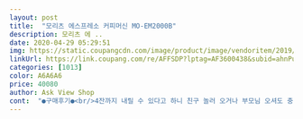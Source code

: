 ```yaml
---
layout: post 
title:  "모리츠 에스프레소 커피머신 MO-EM2000B" 
description: 모리츠 에 ..
date: 2020-04-29 05:29:51 
img: https://static.coupangcdn.com/image/product/image/vendoritem/2019/08/14/4965807814/d9b15e65-1ba5-4f9e-9a67-4544cf078a0d.jpg 
linkUrl: https://link.coupang.com/re/AFFSDP?lptag=AF3600438&subid=ahnPublicAsk&pageKey=245137304&itemId=777160629&vendorItemId=4965807814&traceid=V0-113-06d496c04012c546 
categories: [1013] 
color: A6A6A6 
price: 40080 
author: Ask View Shop 
cont:  "●구매후기●<br/>4잔까지 내릴 수 있다고 하니 친구 놀러 오거나 부모님 오셔도 충분하네요.<br/>^^<br/>거품기를 이용하여 우유거품으로 라떼도 만들어 먹을수 있으니 좋습니다~~<br/>거품도 풍성하게 잘 나네요~<br/>결론: 머신과 거품기가 없는 집이라면, 커피를 좋아하는 집이라면.<br/> 한개쯤 그럴듯한 머신을 가지고 싶다면 구매해도 좋을듯 합니다~<br/>고가의 에스프레소 머신에 비해 진하게 내려지는 맛은 덜하긴 하지만<br/>고심끝에샀습니다~<br/>그결과 최고입니다.<br/> 덕분에 홈카페 완성됐어요<br/>기계의 부품은 모두 분리세척이 가능하니 세척하기 용이합니다~<br/>단점이라 한다면 커피를 내릴때마다 물을 매번 보충해줘야 합니다~ㅋ<br/>만족해요 ~~^^<br/>머신 크기가 작은만큼 물통이 작으니 그정도 불편함은 감수해야 겠지요?<br/>모리츠 에스프레소 머신<br/>받자마자 소독하고 카푸치노 만들려다가 우유 선택이 잘못되어 거품이 안나서<br/>방콕만하다가 정신병 걸릴것같아<br/>별점.<br/> ★★★.<br/> ★<br/>비싸지도 않고 작아서 자리도 많이 안차지하고.<br/><br/>싱글족 홈까페에 적절한 거 같아요.<br/><br/>에스프레소 머신 내리는 방법은 다른 머신과 비슷합니다~~<br/>에스프레소를 4잔 내리는 시간은 2분 20초 가량 걸리네요~~~<br/>저가 커피머신으로 일단 사용해보니 괜찮네요<br/>집에서 간편하게 내려먹기에는 괜찮습니다<br/>첫 카푸치노는 실패 했습니다 ㅋ<br/>4잔까지 내릴 수 있다고 하니 친구 놀러 오거나 부모님 오셔도 충분하네요.<br/>^^<br/>거품기를 이용하여 우유거품으로 라떼도 만들어 먹을수 있으니 좋습니다~~<br/>거품도 풍성하게 잘 나네요~<br/>결론: 머신과 거품기가 없는 집이라면, 커피를 좋아하는 집이라면.<br/> 한개쯤 그럴듯한 머신을 가지고 싶다면 구매해도 좋을듯 합니다~<br/>고가의 에스프레소 머신에 비해 진하게 내려지는 맛은 덜하긴 하지만<br/>고심끝에샀습니다~<br/>그결과 최고입니다.<br/> 덕분에 홈카페 완성됐어요<br/>기계의 부품은 모두 분리세척이 가능하니 세척하기 용이합니다~<br/>단점이라 한다면 커피를 내릴때마다 물을 매번 보충해줘야 합니다~ㅋ<br/>만족해요 ~~^^<br/>머신 크기가 작은만큼 물통이 작으니 그정도 불편함은 감수해야 겠지요?<br/>모리츠 에스프레소 머신<br/>받자마자 소독하고 카푸치노 만들려다가 우유 선택이 잘못되어 거품이 안나서<br/>방콕만하다가 정신병 걸릴것같아<br/>별점.<br/> ★★★.<br/> ★<br/>비싸지도 않고 작아서 자리도 많이 안차지하고.<br/><br/>싱글족 홈까페에 적절한 거 같아요.<br/><br/>에스프레소 머신 내리는 방법은 다른 머신과 비슷합니다~~<br/>에스프레소를 4잔 내리는 시간은 2분 20초 가량 걸리네요~~~<br/>저가 커피머신으로 일단 사용해보니 괜찮네요<br/>집에서 간편하게 내려먹기에는 괜찮습니다<br/>첫 카푸치노는 실패 했습니다 ㅋ<br/>" 
---
```

